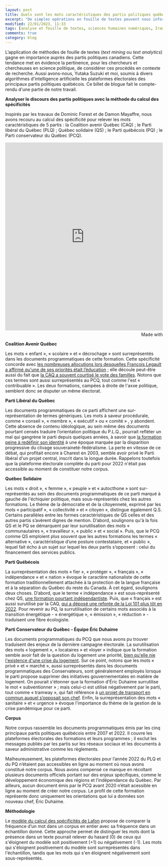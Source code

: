 ```yaml
---
layout: post
title: Quels sont les mots caractéristiques des partis politiques québécois?
excerpt: "De simples opérations en fouille de textes peuvent nous informer sur les stratégies de communication des partis politiques québécois."
modified: 22/01/2023, 11:33
tags: [analyse et fouille de textes, sciences humaines numériques, Iramuteq]
comments: true
category: blog
---
```

L’application de méthodes de fouille de textes (_text mining_ ou _text analytics_) gagne en importance auprès des partis politiques canadiens. Cette tendance met en évidence la pertinence, pour les chercheurs et chercheuses en science politique, de considérer ces procédés en contexte de recherche. Aussi avons-nous, Yutaka Suzuki et moi, soumis à divers algorithmes d'intelligence artificielle les plateformes électorales des principaux partis politiques québécois. Ce billet de blogue fait le compte-rendu d'une partie de notre travail.

__Analyser le discours des partis politiques avec la méthode du calcul des spécificités__

Inspirés par les travaux de Dominic Forest et de Damon Mayaffre, nous avons recouru au calcul des spécificité pour relever les mots caractéristiques de 5 partis : la Coalition avenir Québec (CAQ) ; le Parti libéral du Québec (PLQ) ; Québec solidaire (QS) ; le Parti québécois (PQ) ; le Parti conservateur du Québec (PCQ).

<iframe src='https://flo.uri.sh/visualisation/14225684/embed' title='Interactive or visual content' class='flourish-embed-iframe' frameborder='0' scrolling='no' style='width:100%;height:600px;' sandbox='allow-same-origin allow-forms allow-scripts allow-downloads allow-popups allow-popups-to-escape-sandbox allow-top-navigation-by-user-activation'></iframe><div style='width:100%!;margin-top:4px!important;text-align:right!important;'><a class='flourish-credit' href='https://public.flourish.studio/visualisation/14225684/?utm_source=embed&utm_campaign=visualisation/14225684' target='_top' style='text-decoration:none!important'><img alt='Made with Flourish' src='https://public.flourish.studio/resources/made_with_flourish.svg' style='width:105px!important;height:16px!important;border:none!important;margin:0!important;'> </a></div>

__Coalition Avenir Québec__

Les mots « enfant », « scolaire » et « décrochage » sont surreprésentés dans les documents programmatiques de cette formation. Cette spécificité concorde avec [les nombreuses allocutions lors desquelles François Legault a affirmé qu'une de ses priorités était l’éducation](https://ici.radio-canada.ca/nouvelle/1138225/assemblee-nationale-session-priorites-immigration) ; elle découle peut-être aussi du fait que [la CAQ a souvent courtisé le vote des familles](https://www.lesoleil.com/2017/11/26/la-caq-promet-detre-le-gouvernement-des-familles-0b8bd6104e005d4b74e68dabc76c2779/). Notons que ces termes sont aussi surreprésentés au PCQ, tout comme l'est « contribuable ». Les deux formations, campées à droite de l'axxe politique, semblent donc se disputer un même électorat.

__Parti Libéral du Québec__

Les documents programmatiques de ce parti affichent une sur-représentation de termes génériques. Les mots à saveur procédurale, comme « conseil », « membre », « exécutif » ou « comité » , y abondent. Cette absence de contenu idéologique, au sein même des documents pourtant censés traduire l’orientation politique du P.L.Q., pourrait refléter un mal qui gangrène le parti depuis quelques années, à savoir que [la formation peine à redéfinir son identité](https://www.lapresse.ca/debats/editoriaux/2022-09-28/parti-liberal-du-quebec/a-la-recherche-d-une-identite-perdue.php) à une époque marquée par la disparition progressive du clivage souveraineté-fédéralisme. La perte en vitesse de ce débat, qui profitait encore à Charest en 2003, semble avoir privé le Parti libéral d'un projet central, inscrit dans la longue durée. Rappelons toutefois que la plateforme électorale complète du parti pour 2022 n'était pas accessible au moment de constituer notre corpus.

__Québec Solidaire__

Les mots « droit », « femme », « peuple » et « autocthone » sont sur-représentés au sein des documents programmatiques de ce parti marqué à gauche de l'échiquier politique, mais sous-représentés chez les autres formations. Le thème de la démocratie et de la citoyenneté, exprimé par les mots « participatif », « collectivité » et « citoyen », distingue également Q.S. Certains parallèles entre les formes caractéristiques de QS celles et des autres partis s’avèrent dignes de mention. D’abord, soulignons qu'à la fois QS et le PQ se démarquent par leur surutilisation des mots « communautaires », « travailleur », « public » et « social ». Puis, que le PCQ comme QS emploient plus souvent que les autres formations les termes « alternative », caractéristique d’une posture contestataire, et « public », lequel fait écho à un sujet sur lequel les deux partis s’opposent : celui du financement des services publics.

__Parti Québécois__

La surreprésentation des mots « fier », « protéger », « français », « indépendance » et « nation » évoque le caractère nationaliste de cette formation traditionnellement attachée à la protection de la langue française et à la séparation du Québec du reste du Canada. À cet égard, soulignons deux choses. D’abord, que le terme « indépendance » est sous-représenté chez QS, [une formation pourtant indépendantiste](https://ici.radio-canada.ca/nouvelle/1392944/souverainete-environnement-canada-congres-quebec-solidaire-independance). Puis, que « français » est aussi surutilisé par la CAQ, [qui a déposé une refonte de la Loi 101 plus tôt en 2022](https://ici.radio-canada.ca/nouvelle/1885719/loi-96-vote-pq-plq-opposition). Pour revenir au PQ, la surrutilisation de certains mots associés à la transition énergétique - « énergétique », « émission », « réduction » - traduisent une fibre écologiste.

__Parti Conservateur du Québec - Équipe Éric Duhaime__

Les documents programmatiques du PCQ que nous avons pu trouver traduisent des enjeux de la dernière campagne électorale. La surutilisation des mots « logement », « locataires » et «loyer » indique que la formation semble avoir fait de la question du logement une priorité, [bien qu'elle nie l'existence d'une crise du logement](https://www.conservateur.quebec/famille_et_logement). Sur ce point, notons que les mots « privé » et « marché », aussi surreprésentés dans les documents programmatiques des Conservateurs, sont généralement employés lorsque le parti propose supprimer des initiatives gouvernementales en matière de logement. On pourait s'étonner que la formation d'Éric Duhaime surrutilise le mot « subventionner » ; mais celui-ci est utilisé négativement par le parti, tout comme « tramway », qui fait référence à [un projet de transport en commun auquel s’opposait son chef](https://www.journaldequebec.com/2022/09/27/eric-duhaime-mettrait-rapidement-la-hache-dans-le-tramway). Enfin, la surreprésentation des mots « sanitaire » et « urgence » évoque l'importance du thème de la gestion de la crise pandémique pour ce parti. 

__Corpus__

Notre corpus rassemble les documents programmatiques émis par les cinq principaux partis politiques québécois entre 2007 et 2022. Il couvre les plateformes électorales des formations et leurs programmes ; il exclut les messages publiés par les partis sur les réseaux sociaux et les documents à saveur administrative comme les règlements.

Malheureusement, les plateformes électorales pour l’année 2022 du PLQ et du PQ n’étaient pas accessibles en ligne au moment où nous avons constitué notre corpus. Nous avons compensé ce manque en récoltant plusieurs documents officiels portant sur des enjeux spécifiques, comme le développement économique des régions et l’indépendance du Québec. Par ailleurs, aucun document émis par le PCQ avant 2020 n’était acessible en ligne au moment de créer notre corpus. Le profil de cette formation représente donc uniquement les orientations que lui a données son nouveau chef, Éric Duhaime.

__Méthodologie__

Le [modèle du calcul des spécificités de Lafon](https://www.persee.fr/doc/mots_0243-6450_1980_num_1_1_1008) propose de comparer la fréquence d’un mot dans un corpus en entier avec sa fréquence dans un échantillon donné. Cette approche permet de distinguer les mots dont la présence dans un texte pourrait relever du hasard (0) de ceux qui s'éloignent du modèle soit positivement (+1) ou négativement (-1). Les mots qui s'éloignent positivement du modèle sont surreprésentés dans l'échantillon, tandis que les mots qui s'en éloignent négativement sont sous-représentés.
